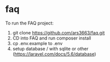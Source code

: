 # faq

To run the FAQ project:

1. git clone https://github.com/ars3663/faq.git
2. CD into FAQ and run composer install
3. cp .env.example to .env
4. setup database / with sqlite or other (https://laravel.com/docs/5.6/database)